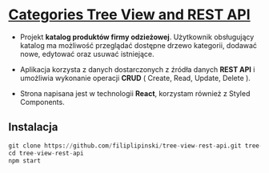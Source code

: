 # [Categories Tree View and REST API](https://filiplipinski.github.io/tree-view-rest-api/)

* Projekt **katalog produktów firmy odzieżowej**. Użytkownik obsługujący katalog ma możliwość przeglądać dostępne drzewo kategorii, dodawać nowe, edytować oraz usuwać istniejące.


* Aplikacja korzysta z danych dostarczonych z źródła danych **REST API** i umożliwia wykonanie operacji **CRUD** ( Create, Read, Update, Delete ).

* Strona napisana jest w technologii **React**, korzystam również z Styled Components.

## Instalacja
```python
git clone https://github.com/filiplipinski/tree-view-rest-api.git tree-view-rest-api
cd tree-view-rest-api
npm start
```